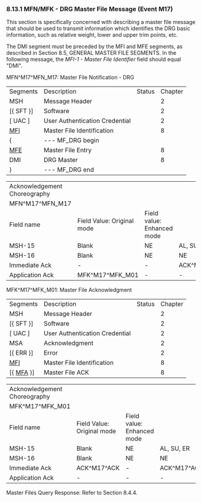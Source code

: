 ### 8.13.1 MFN/MFK - DRG Master File Message (Event M17)

This section is specifically concerned with describing a master file message that should be used to transmit information which identifies the DRG basic information, such as relative weight, lower and upper trim points, etc.

The DMI segment must be preceded by the MFI and MFE segments, as described in Section 8.5, GENERAL MASTER FILE SEGMENTS. In the following message, the _MFI-1 - Master File Identifier_ field should equal "DMI".

MFN^M17^MFN_M17: Master File Notification - DRG

|     |     |     |     |
| --- | --- | --- | --- |
| Segments | Description | Status | Chapter |
| MSH | Message Header |  | 2 |
| [\{ SFT }] | Software |  | 2 |
| [ UAC ] | User Authentication Credential |  | 2 |
| [MFI](#MFI) | Master File Identification |  | 8 |
| \{ | --- MF_DRG begin |  |  |
| [MFE](#MFE) | Master File Entry |  | 8 |
| DMI | DRG Master |  | 8 |
| } | --- MF_DRG end |  |  |

|     |     |     |     |     |     |
| --- | --- | --- | --- | --- | --- |
| Acknowledgement Choreography |  |  |  |  |  |
| MFN^M17^MFN_M17 |  |  |  |  |  |
| Field name | Field Value: Original mode | Field value: Enhanced mode |  |  |  |
| MSH-15 | Blank | NE | AL, SU, ER | NE | AL, SU, ER |
| MSH-16 | Blank | NE | NE | AL, SU, ER | AL, SU, ER |
| Immediate Ack | - | - | ACK^M17^ACK | - | ACK^M17^ACK |
| Application Ack | MFK^M17^MFK_M01 | - | - | MFK^M17^MFK_M01 | MFK^M17^MFK_M01 |

MFK^M17^MFK_M01: Master File Acknowledgment

|     |     |     |     |
| --- | --- | --- | --- |
| Segments | Description | Status | Chapter |
| MSH | Message Header |  | 2 |
| [\{ SFT }] | Software |  | 2 |
| [ UAC ] | User Authentication Credential |  | 2 |
| MSA | Acknowledgment |  | 2 |
| [\{ ERR }] | Error |  | 2 |
| [MFI](#MFI) | Master File Identification |  | 8 |
| [\{ [MFA](#MFA) }] | Master File ACK |  | 8 |

|     |     |     |     |
| --- | --- | --- | --- |
| Acknowledgement Choreography |  |  |  |
| MFK^M17^MFK_M01 |  |  |  |
| Field name | Field Value: Original mode | Field value: Enhanced mode |  |
| MSH-15 | Blank | NE | AL, SU, ER |
| MSH-16 | Blank | NE | NE |
| Immediate Ack | ACK^M17^ACK | - | ACK^M17^ACK |
| Application Ack | - | - | - |

Master Files Query Response: Refer to Section 8.4.4.
